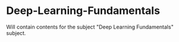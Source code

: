 # Deep-Learning-Fundamentals
Will contain contents for the subject "Deep Learning Fundamentals" subject. 
